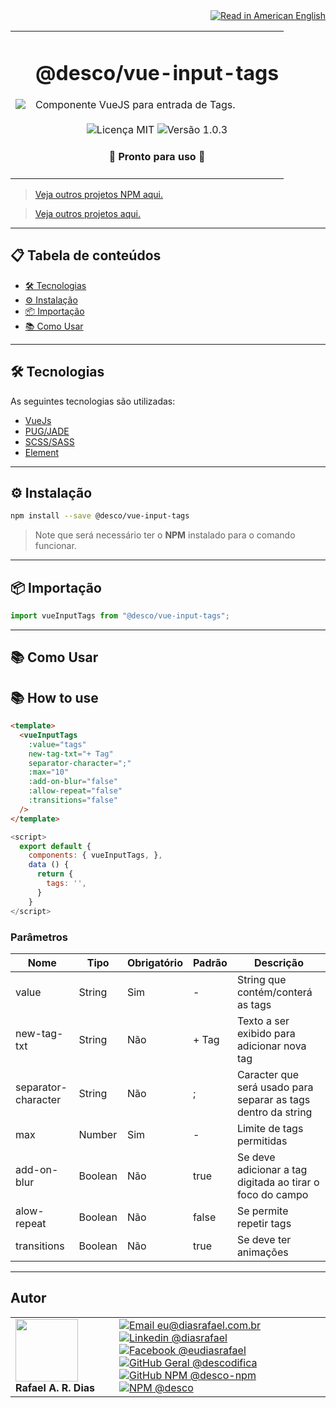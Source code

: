 <div align="right">
  <a href="README.US.md">
    <img alt="Read in American English" src="https://img.shields.io/static/v1?label=&message=Read+in+American+English&color=red&style=for-the-badge" />
  </a>
</div>

<table>
  <tr>
    <td><img src="https://i.ibb.co/q987VGF/Design-sem-nome-3.png"></td>
    <td>  
      <h1>@desco/vue-input-tags</h1>
      Componente VueJS para entrada de Tags.
      <br /><br />
      <div align="center">
        <img alt="Licença MIT" src="https://img.shields.io/static/v1?label=Licen%C3%A7a&message=MIT&color=green&style=for-the-badge">
        <img alt="Versão 1.0.3" src="https://img.shields.io/static/v1?label=Vers%C3%A3o&message=1.0.3&color=blue&style=for-the-badge">
      </div>
      <h4 align="center"> 
        🚀 Pronto para uso 🚀
      </h4>
    </td>
  </tr>
</table>

> <a href="https://github.com/desco-npm" target="_blank">Veja outros projetos NPM aqui.</a>

> <a href="https://github.com/descoifica" target="_blank">Veja outros projetos aqui.</a>

---

## 📋 Tabela de conteúdos

- [🛠️ Tecnologias](#Tecnologias)
- [⚙️ Instalação](#Instalação)
- [📦 Importação](#Importação)
- [📚 Como Usar](#Como-Usar)

---

## 🛠️ Tecnologias

As seguintes tecnologias são utilizadas:

- [VueJs](https://vuejs.org/)
- [PUG/JADE](https://pugjs.org)
- [SCSS/SASS](https://sass-lang.com)
- [Element](https://element.eleme.io)

---

<a name="Instalação"></a>

## ⚙️ Instalação

```bash
npm install --save @desco/vue-input-tags
```

> Note que será necessário ter o **NPM** instalado para o comando funcionar.

---

<a name="Importação"></a>

## 📦 Importação

```js
import vueInputTags from "@desco/vue-input-tags";
```

---

<a name="Como-Usar"></a>

## 📚 Como Usar

## 📚 How to use

```html
<template>
  <vueInputTags
    :value="tags"
    new-tag-txt="+ Tag"
    separator-character=";"
    :max="10"
    :add-on-blur="false"
    :allow-repeat="false"
    :transitions="false"
  />
</template>
```

```js
<script>
  export default {
    components: { vueInputTags, },
    data () {
      return {
        tags: '',
      }
    }
</script>
```

### Parâmetros

| Nome                | Tipo    | Obrigatório | Padrão | Descrição                                                     |
| ------------------- | ------- | ----------- | ------ | ------------------------------------------------------------- |
| value               | String  | Sim         | -      | String que contém/conterá as tags                             |
| new-tag-txt         | String  | Não         | + Tag  | Texto a ser exibido para adicionar nova tag                   |
| separator-character | String  | Não         | ;      | Caracter que será usado para separar as tags dentro da string |
| max                 | Number  | Sim         | -      | Limite de tags permitidas                                     |
| add-on-blur         | Boolean | Não         | true   | Se deve adicionar a tag digitada ao tirar o foco do campo     |
| alow-repeat         | Boolean | Não         | false  | Se permite repetir tags                                       |
| transitions         | Boolean | Não         | true   | Se deve ter animações                                         |

---

## Autor

<table>
  <tr>
    <td width="150px">
      <img src="https://scontent.fsdu1-1.fna.fbcdn.net/v/t1.0-9/539886_235546170253505_5977326689811409130_n.jpg?_nc_cat=106&ccb=3&_nc_sid=174925&_nc_eui2=AeGgFWn_fWInwRkTo3mHSP993TbQ0TzG0Y3dNtDRPMbRjS-eZL1tr4I5maqz6O-jva9qWnIxKOsD3UtSm9CTeCys&_nc_ohc=Qw6NaDGrtIgAX9uFF2c&_nc_ht=scontent.fsdu1-1.fna&oh=5ebac9874d7a24e157c8c99fd965c2a4&oe=606539CE" width="100px;" alt=""/>
      <b>Rafael A. R. Dias</b>
    </td>
    <td>  
      <a href="mailto:eu@diasrafael.com.br" target="_blank" >
        <img alt="Email eu@diasrafael.com.br" src="https://img.shields.io/static/v1?label=Email&message=eu@diasrafael.com.br&color=red&logo=gmail&style=for-the-badge">
      </a>
      <a href="https://www.linkedin.com/in/diasrafael/" target="_blank">
        <img alt="Linkedin @diasrafael" src="https://img.shields.io/static/v1?label=Linkedin&message=@diasrafael&color=blue&logo=linkedin&style=for-the-badge">
      </a>
      <a href="https://www.facebook.com/eudiasrafael" target="_blank">
        <img alt="Facebook @eudiasrafael" src="https://img.shields.io/static/v1?label=Facebook&message=@eudiasrafael&color=blue&logo=facebook&style=for-the-badge">
      </a>
      <a href="https://github.com/descodifica" target="_blank">
        <img alt="GitHub Geral @descodifica" src="https://img.shields.io/static/v1?label=GitHub+Geral&message=@descodifica&color=black&logo=github&style=for-the-badge">
      </a>
      <a href="https://github.com/desco-npm" target="_blank">
        <img alt="GitHub NPM @desco-npm" src="https://img.shields.io/static/v1?label=GitHub+NPM&message=@desco-npm&color=black&logo=github&style=for-the-badge">
      </a>
      <a href="https://www.npmjs.com/org/desco" target="_blank">
        <img alt="NPM @desco" src="https://img.shields.io/static/v1?label=NPM&message=@desco&color=red&logo=npm&style=for-the-badge">
      </a>
    </td>
  </tr>
</table>
